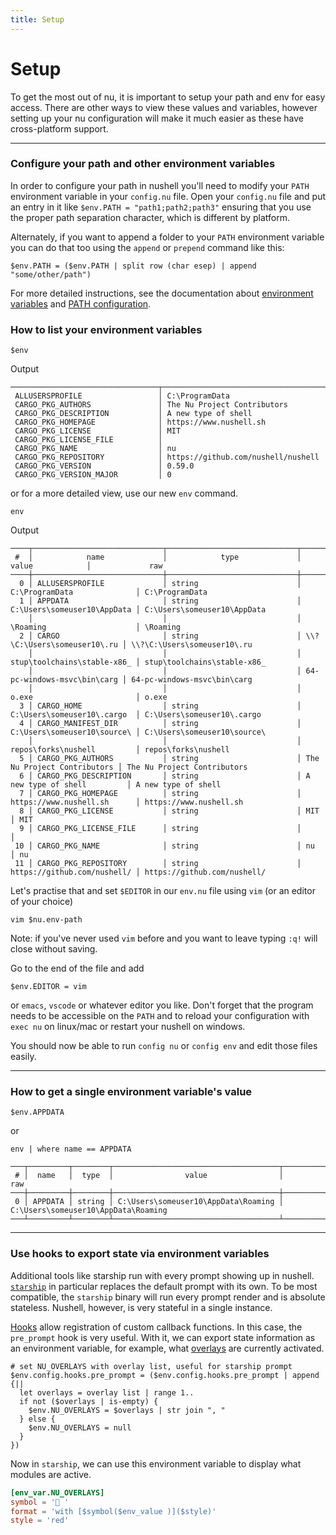 ```yaml
---
title: Setup
---
```


# Setup

To get the most out of nu, it is important to setup your path and env for easy access.
There are other ways to view these values and variables, however setting up your nu configuration will make it much easier as these have cross-platform support.

---

### Configure your path and other environment variables

In order to configure your path in nushell you'll need to modify your `PATH` environment variable in your `config.nu` file. Open your `config.nu` file and put an entry in it like `$env.PATH = "path1;path2;path3"` ensuring that you use the proper path separation character, which is different by platform.

Alternately, if you want to append a folder to your `PATH` environment variable you can do that too using the `append` or `prepend` command like this:

```nushell
$env.PATH = ($env.PATH | split row (char esep) | append "some/other/path")
```

For more detailed instructions, see the documentation about [environment variables](/book/environment.html#setting-environment-variables) and [PATH configuration](/book/configuration.html#path-configuration).

### How to list your environment variables

```nushell
$env
```

Output

```
─────────────────────────────────┬────────────────────────────────────────────
 ALLUSERSPROFILE                 │ C:\ProgramData
 CARGO_PKG_AUTHORS               │ The Nu Project Contributors
 CARGO_PKG_DESCRIPTION           │ A new type of shell
 CARGO_PKG_HOMEPAGE              │ https://www.nushell.sh
 CARGO_PKG_LICENSE               │ MIT
 CARGO_PKG_LICENSE_FILE          │
 CARGO_PKG_NAME                  │ nu
 CARGO_PKG_REPOSITORY            │ https://github.com/nushell/nushell
 CARGO_PKG_VERSION               │ 0.59.0
 CARGO_PKG_VERSION_MAJOR         │ 0
```

or for a more detailed view, use our new `env` command.

```nushell
env
```

Output

```
────┬─────────────────────────────┬─────────────────────────────┬─────────────────────────────┬──────────────────────────────
 #  │            name             │            type             │            value            │             raw
────┼─────────────────────────────┼─────────────────────────────┼─────────────────────────────┼──────────────────────────────
  0 │ ALLUSERSPROFILE             │ string                      │ C:\ProgramData              │ C:\ProgramData
  1 │ APPDATA                     │ string                      │ C:\Users\someuser10\AppData │ C:\Users\someuser10\AppData
    │                             │                             │ \Roaming                    │ \Roaming
  2 │ CARGO                       │ string                      │ \\?\C:\Users\someuser10\.ru │ \\?\C:\Users\someuser10\.ru
    │                             │                             │ stup\toolchains\stable-x86_ │ stup\toolchains\stable-x86_
    │                             │                             │ 64-pc-windows-msvc\bin\carg │ 64-pc-windows-msvc\bin\carg
    │                             │                             │ o.exe                       │ o.exe
  3 │ CARGO_HOME                  │ string                      │ C:\Users\someuser10\.cargo  │ C:\Users\someuser10\.cargo
  4 │ CARGO_MANIFEST_DIR          │ string                      │ C:\Users\someuser10\source\ │ C:\Users\someuser10\source\
    │                             │                             │ repos\forks\nushell         │ repos\forks\nushell
  5 │ CARGO_PKG_AUTHORS           │ string                      │ The Nu Project Contributors │ The Nu Project Contributors
  6 │ CARGO_PKG_DESCRIPTION       │ string                      │ A new type of shell         │ A new type of shell
  7 │ CARGO_PKG_HOMEPAGE          │ string                      │ https://www.nushell.sh      │ https://www.nushell.sh
  8 │ CARGO_PKG_LICENSE           │ string                      │ MIT                         │ MIT
  9 │ CARGO_PKG_LICENSE_FILE      │ string                      │                             │
 10 │ CARGO_PKG_NAME              │ string                      │ nu                          │ nu
 11 │ CARGO_PKG_REPOSITORY        │ string                      │ https://github.com/nushell/ │ https://github.com/nushell/
```

Let's practise that and set `$EDITOR` in our `env.nu` file using `vim` (or an editor of your choice)

```
vim $nu.env-path
```

Note: if you've never used `vim` before and you want to leave typing `:q!` will close without saving.

Go to the end of the file and add

```
$env.EDITOR = vim
```

or `emacs`, `vscode` or whatever editor you like. Don't forget that the program needs to be accessible on the `PATH`
and to reload your configuration with `exec nu` on linux/mac or restart your nushell on windows.

You should now be able to run `config nu` or `config env` and edit those files easily.

---

### How to get a single environment variable's value

```nushell
$env.APPDATA
```

or

```nushell
env | where name == APPDATA
```

```
───┬─────────┬────────┬─────────────────────────────────────┬─────────────────────────────────────
 # │  name   │  type  │                value                │                 raw
───┼─────────┼────────┼─────────────────────────────────────┼─────────────────────────────────────
 0 │ APPDATA │ string │ C:\Users\someuser10\AppData\Roaming │ C:\Users\someuser10\AppData\Roaming
───┴─────────┴────────┴─────────────────────────────────────┴─────────────────────────────────────
```

---

### Use hooks to export state via environment variables

Additional tools like starship run with every prompt showing up in nushell.
[`starship`](https://starship.rs) in particular replaces the default prompt with
its own.
To be most compatible, the `starship` binary will run every prompt render and
is absolute stateless.
Nushell, however, is very stateful in a single instance.

[Hooks](https://www.nushell.sh/book/hooks.html#hooks) allow registration of
custom callback functions.
In this case, the `pre_prompt` hook is very useful.
With it, we can export state information as an environment variable, for
example, what [overlays](https://www.nushell.sh/book/overlays.html) are
currently activated.

```nushell
# set NU_OVERLAYS with overlay list, useful for starship prompt
$env.config.hooks.pre_prompt = ($env.config.hooks.pre_prompt | append {||
  let overlays = overlay list | range 1..
  if not ($overlays | is-empty) {
    $env.NU_OVERLAYS = $overlays | str join ", "
  } else {
    $env.NU_OVERLAYS = null
  }
})
```

Now in `starship`, we can use this environment variable to display what modules
are active.

```toml
[env_var.NU_OVERLAYS]
symbol = '📌 '
format = 'with [$symbol($env_value )]($style)'
style = 'red'
```
